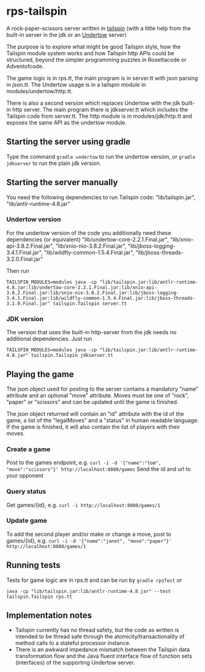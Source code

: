 # rps-tailspin
A rock-paper-scissors server written in [tailspin](https://github.com/tobega/tailspin-v0) (with a little help from the built-in server in the jdk or an [Undertow](https://undertow.io) server)

The purpose is to explore what might be good Tailspin style, how the Tailspin module system works and how Tailspin http APIs could be structured, beyond the simpler programming puzzles in Rosettacode or Adventofcode.

The game logic is in rps.tt, the main program is in server.tt with json parsing in json.tt.
The Undertow usage is in a tailspin module in modules/undertow/http.tt.

There is also a second version which replaces Undertow with the jdk built-in http server. The main program there is jdkserver.tt which includes the Tailspin code from server.tt.
The http module is in modules/jdk/http.tt and exposes the same API as the undertow module.

## Starting the server using gradle
Type the command `gradle undertow` to run the undertow version, or `gradle jdkserver` to run the plain jdk version.

## Starting the server manually
You need the following dependencies to run Tailspin code:
        "lib/tailspin.jar",
        "lib/antlr-runtime-4.8.jar"

### Undertow version
For the undertow version of the code you additionally need these dependencies (or equivalent)
        "lib/undertow-core-2.2.1.Final.jar",
        "lib/xnio-api-3.8.2.Final.jar",
        "lib/xnio-nio-3.8.2.Final.jar",
        "lib/jboss-logging-3.4.1.Final.jar",
        "lib/wildfly-common-1.5.4.Final.jar",
        "lib/jboss-threads-3.2.0.Final.jar"

Then run
```
TAILSPIN_MODULES=modules java -cp "lib/tailspin.jar:lib/antlr-runtime-4.8.jar:lib/undertow-core-2.2.1.Final.jar:lib/xnio-api-3.8.2.Final.jar:lib/xnio-nio-3.8.2.Final.jar:lib/jboss-logging-3.4.1.Final.jar:lib/wildfly-common-1.5.4.Final.jar:lib/jboss-threads-3.2.0.Final.jar" tailspin.Tailspin server.tt
```

### JDK version
The version that uses the built-in http-server from the jdk needs no additional dependencies.
Just run
```
TAILSPIN_MODULES=modules java -cp "lib/tailspin.jar:lib/antlr-runtime-4.8.jar" tailspin.Tailspin jdkserver.tt
```

## Playing the game
The json object used for posting to the server contains a mandatory "name" attribute and an optional "move" attribute. Moves must be one of "rock", "paper" or "scissors" and can be updated until the game is finished.

The json object returned will contain an "id" attribute with the id of the game, a list of the "legalMoves" and a "status" in human readable language. If the game is finished, it will also contain the list of players with their moves.

### Create a game
Post to the games endpoint, e.g. `curl -i -d '{"name":"tom", "move":"scissors"}' http://localhost:8080/games`
Send the id and url to your opponent

### Query status
Get games/{id}, e.g. `curl -i http://localhost:8080/games/1`

### Update game
To add the second player and/or make or change a move, post to games/{id}, e.g. `curl -i -d '{"name":"janet", "move":"paper"}' http://localhost:8080/games/1`

## Running tests
Tests for game logic are in rps.tt and can be run by `gradle rpsTest` or
```
java -cp "lib/tailspin.jar:lib/antlr-runtime-4.8.jar" --test tailspin.Tailspin rps.tt
```

## Implementation notes
- Tailspin currently has no thread safety, but the code as written is intended to be thread safe through the atomicity/transactionality of method calls to a stateful processor instance.
- There is an awkward impedance mismatch between the Tailspin data transformation flow and the Java fluent interface flow of function sets (interfaces) of the supporting Undertow server.